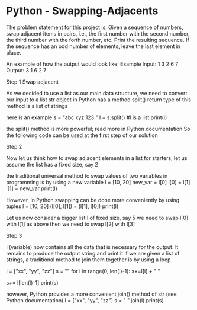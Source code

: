 # Python - Swapping-Adjacents

The problem statement for this project is:
Given a sequence of numbers, swap adjacent items in pairs, i.e., the first number with the second number, the third number with the forth number, etc. Print the resulting sequence. If the sequence has an odd number of elements, leave the last element in place.

An example of how the output would look like:
Example
Input:
1 3 2 6 7
Output:
3 1 6 2 7

Step 1 Swap adjacent

As we decided to use a list as our main data structure, we need to convert our input to a list
str object in Python has a method split()
return type of this method is a list of strings

here is an example
s = "abc xyz 123 "
l = s.split()  #l is a list
print(l)


the split() method is more powerful; read more in Python documentation
So the following code can be used at the first step of our solution

Step 2

Now let us think how to swap adjacent elements in a list
for starters, let us assume the list has a fixed size, say 2

the traditional universal method to swap values of two variables in programming is by using a new variable
l = [10, 20]
new_var = l[0]
l[0] = l[1]
l[1] = new_var
print(l)


However, in Python swapping can be done more conveniently by using tuples
l = [10, 20]
(l[0], l[1]) = (l[1], l[0])
print(l)

Let us now consider a bigger list l of fixed size, say 5
we need to swap l[0] with l[1] as above
then we need to swap l[2] with l[3]

Step 3

l (variable) now contains all the data that is necessary for the output. It remains to produce the output string and print it
if we are given a list of strings, a traditional method to join them together is by using a loop

l = ["xx", "yy", "zz"]
s = ""
for i in range(0, len(l)-1):
  s+=l[i] + " "

s+= l[len(l)-1]
print(s)


however, Python provides a more convenient join() method of str (see Python documentation)
l = ["xx", "yy", "zz"]
s = " ".join(l)
print(s)
